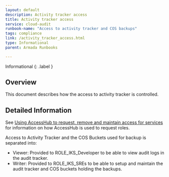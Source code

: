 ```yaml
---
layout: default
description: Activity tracker access
title: Activity tracker access
service: cloud-audit
runbook-name: "Access to activity tracker and COS backups"
tags: compliance
link: /activity_tracker_access.html
type: Informational
parent: Armada Runbooks

---
```


Informational
{: .label }

## Overview

This document describes how the access to activity tracker is controlled.


## Detailed Information

See [Using AccessHub to request, remove and maintain access for services](../process/access_control_using_accesshub.html) for information on how AccessHub is used to request roles.

Access to Activity Tracker and the COS Buckets used for backup is separated into:

- Viewer: Provided to ROLE_IKS_Developer to be able to view audit logs in the audit tracker. 
- Writer: Provided to ROLE_IKS_SREs to be able to setup and maintain the audit tracker and COS buckets holding the backups.

